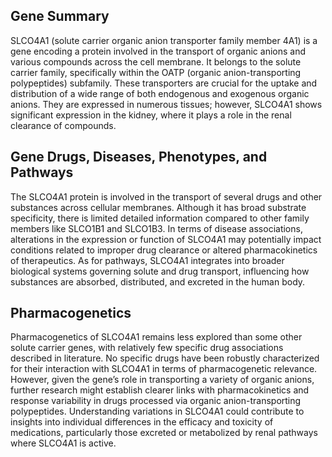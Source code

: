 ## Gene Summary
SLCO4A1 (solute carrier organic anion transporter family member 4A1) is a gene encoding a protein involved in the transport of organic anions and various compounds across the cell membrane. It belongs to the solute carrier family, specifically within the OATP (organic anion-transporting polypeptides) subfamily. These transporters are crucial for the uptake and distribution of a wide range of both endogenous and exogenous organic anions. They are expressed in numerous tissues; however, SLCO4A1 shows significant expression in the kidney, where it plays a role in the renal clearance of compounds.

## Gene Drugs, Diseases, Phenotypes, and Pathways
The SLCO4A1 protein is involved in the transport of several drugs and other substances across cellular membranes. Although it has broad substrate specificity, there is limited detailed information compared to other family members like SLCO1B1 and SLCO1B3. In terms of disease associations, alterations in the expression or function of SLCO4A1 may potentially impact conditions related to improper drug clearance or altered pharmacokinetics of therapeutics. As for pathways, SLCO4A1 integrates into broader biological systems governing solute and drug transport, influencing how substances are absorbed, distributed, and excreted in the human body.

## Pharmacogenetics
Pharmacogenetics of SLCO4A1 remains less explored than some other solute carrier genes, with relatively few specific drug associations described in literature. No specific drugs have been robustly characterized for their interaction with SLCO4A1 in terms of pharmacogenetic relevance. However, given the gene’s role in transporting a variety of organic anions, further research might establish clearer links with pharmacokinetics and response variability in drugs processed via organic anion-transporting polypeptides. Understanding variations in SLCO4A1 could contribute to insights into individual differences in the efficacy and toxicity of medications, particularly those excreted or metabolized by renal pathways where SLCO4A1 is active.